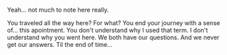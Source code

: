 Yeah... not much to note here really.

You traveled all the way here? For what?
You end your journey with a sense of... this apointment.
You don't understand why I used that term. I don't understand why you went here. We both have our questions. And we never get our answers.
Til the end of time...
